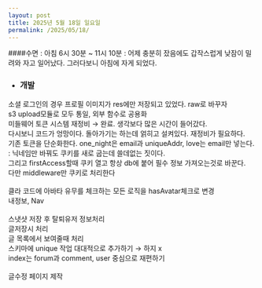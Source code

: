 ```yaml
---
layout: post
title: 2025년 5월 18일 일요일
permalink: /2025/05/18/
---
```

####수면 : 아침 6시 30분 ~ 11시 10분 : 어제 충분히 잤음에도 갑작스럽게 낮잠이 밀려와 자고 일어났다. 그러다보니 아침에 자게 되었다.<br/>
* ### 개발<br/>
소셜 로그인의 경우 프로필 이미지가 res에만 저장되고 있었다. raw로 바꾸자<br/>
s3 upload모듈로 모두 통일, 외부 함수로 공용화<br/>
미들웨어 토큰 시스템 재정비 → 완료. 생각보다 많은 시간이 들어갔다.<br/>
다시보니 코드가 엉망이다. 돌아가기는 하는데 얽히고 설켜있다. 재정비가 필요하다.<br/>
기존 토큰을 단순화한다. one_night은 email과 uniqueAddr, love는 email만 넣는다. : 닉네임만 바꿔도 쿠키를 새로 굽는데 쓸데없는 짓이다.<br/>
그리고 firstAccess할때 쿠키 열고 항상 db에 붙어 필수 정보 가져오는것로 바꾼다.<br/>
다만 middleware만 쿠키로 처리한다<br/>
<br/>
클라 코드에 아바타 유무를 체크하는 모든 로직을 hasAvatar체크로 변경<br/>
내정보, Nav<br/>
<br/>
스냇샷 저장 후 탈퇴유저 정보처리<br/>
글저장시 처리<br/>
글 목록에서 보여줄때 처리<br/>
스키마에 unique 작업 대대적으로 추가하기 → 하지 x<br/>
index는 forum과 comment, user 중심으로 재편하기<br/>
<br/>
글수정 페이지 제작